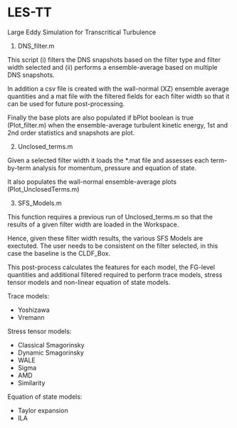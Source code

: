 # LES-TT
Large Eddy Simulation for Transcritical Turbulence

1) DNS_filter.m

This script (i) filters the DNS snapshots based on the filter type and filter width selected and (ii) performs a ensemble-average based on multiple DNS snapshots.

In addition a csv file is created with the wall-normal (XZ) ensemble average quantities and a mat file with the filtered fields for each filter width so that it can be used for future post-processing.

Finally the base plots are also populated if bPlot boolean is true (Plot_filter.m) when the ensemble-average turbulent kinetic energy, 1st and 2nd order statistics and snapshots are plot.
  
2) Unclosed_terms.m

Given a selected filter width it loads the *.mat file and assesses each term-by-term analysis for momentum, pressure and equation of state.

It also populates the wall-normal ensemble-average plots (Plot_UnclosedTerms.m)


3) SFS_Models.m

This function requires a previous run of Unclosed_terms.m so that the results of a given filter width are loaded in the Workspace.

Hence, given these filter width results, the various SFS Models are exectuted. The user needs to be consistent on the filter selected, in this case the baseline is the CLDF_Box.

This post-process calculates the features for each model, the FG-level quantities and additional filtered required to perform trace models, stress tensor models and non-linear equation of state models.

Trace models:
- Yoshizawa
- Vremann

Stress tensor models:
- Classical Smagorinsky
- Dynamic Smagorinsky
- WALE
- Sigma
- AMD
- Similarity

Equation of state models:
- Taylor expansion
- ILA

  

